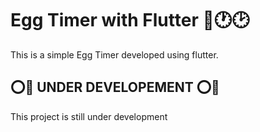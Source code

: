 # Egg Timer with Flutter 🍳🕐🕑

This is a simple Egg Timer developed using flutter.

## ⭕🛑 UNDER DEVELOPEMENT ⭕🛑

This project is still under development
